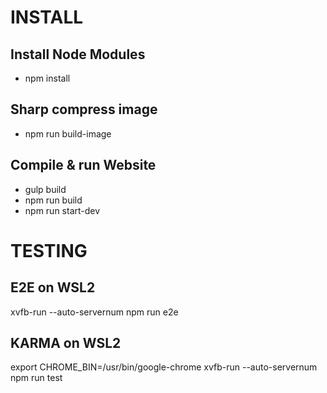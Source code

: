 # INSTALL
## Install Node Modules
- npm install

## Sharp compress image
- npm run build-image

## Compile & run Website
- gulp build
- npm run build
- npm run start-dev

# TESTING
## E2E on WSL2
xvfb-run --auto-servernum npm run e2e

## KARMA on WSL2
export CHROME_BIN=/usr/bin/google-chrome
xvfb-run --auto-servernum npm run test